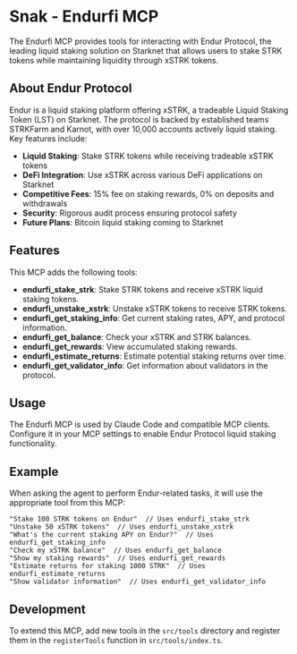 # Snak - Endurfi MCP

The Endurfi MCP provides tools for interacting with Endur Protocol, the leading liquid staking solution on Starknet that allows users to stake STRK tokens while maintaining liquidity through xSTRK tokens.

## About Endur Protocol

Endur is a liquid staking platform offering xSTRK, a tradeable Liquid Staking Token (LST) on Starknet. The protocol is backed by established teams STRKFarm and Karnot, with over 10,000 accounts actively liquid staking. Key features include:

- **Liquid Staking**: Stake STRK tokens while receiving tradeable xSTRK tokens
- **DeFi Integration**: Use xSTRK across various DeFi applications on Starknet
- **Competitive Fees**: 15% fee on staking rewards, 0% on deposits and withdrawals
- **Security**: Rigorous audit process ensuring protocol safety
- **Future Plans**: Bitcoin liquid staking coming to Starknet

## Features

This MCP adds the following tools:

- **endurfi_stake_strk**: Stake STRK tokens and receive xSTRK liquid staking tokens.
- **endurfi_unstake_xstrk**: Unstake xSTRK tokens to receive STRK tokens.
- **endurfi_get_staking_info**: Get current staking rates, APY, and protocol information.
- **endurfi_get_balance**: Check your xSTRK and STRK balances.
- **endurfi_get_rewards**: View accumulated staking rewards.
- **endurfi_estimate_returns**: Estimate potential staking returns over time.
- **endurfi_get_validator_info**: Get information about validators in the protocol.

## Usage

The Endurfi MCP is used by Claude Code and compatible MCP clients. Configure it in your MCP settings to enable Endur Protocol liquid staking functionality.

## Example

When asking the agent to perform Endur-related tasks, it will use the appropriate tool from this MCP:

```
"Stake 100 STRK tokens on Endur"  // Uses endurfi_stake_strk
"Unstake 50 xSTRK tokens"  // Uses endurfi_unstake_xstrk
"What's the current staking APY on Endur?"  // Uses endurfi_get_staking_info
"Check my xSTRK balance"  // Uses endurfi_get_balance
"Show my staking rewards"  // Uses endurfi_get_rewards
"Estimate returns for staking 1000 STRK"  // Uses endurfi_estimate_returns
"Show validator information"  // Uses endurfi_get_validator_info
```

## Development

To extend this MCP, add new tools in the `src/tools` directory and register them in the `registerTools` function in `src/tools/index.ts`.
